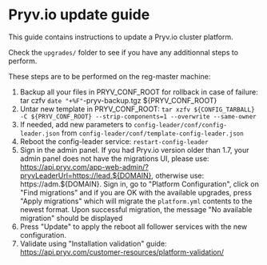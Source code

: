 # Pryv.io update guide

This guide contains instructions to update a Pryv.io cluster platform.

Check the `upgrades/` folder to see if you have any additionnal steps to perform.

These steps are to be performed on the reg-master machine:

1. Backup all your files in PRYV_CONF_ROOT for rollback in case of failure: tar czfv `date "+%F"`-pryv-backup.tgz ${PRYV_CONF_ROOT}  
2. Untar new template in PRYV_CONF_ROOT: `tar xzfv ${CONFIG_TARBALL} -C ${PRYV_CONF_ROOT} --strip-components=1 --overwrite --same-owner`  
3. If needed, add new parameters to `config-leader/conf/config-leader.json` from `config-leader/conf/template-config-leader.json`  
4. Reboot the config-leader service: `restart-config-leader`  
5. Sign in the admin panel. If you had Pryv.io version older than 1.7, your admin panel does not have the migrations UI, please use: https://api.pryv.com/app-web-admin/?pryvLeaderUrl=https://lead.${DOMAIN}, otherwise use: https://adm.${DOMAIN}. Sign in, go to "Platform Configuration", click on "Find migrations" and if you are OK with the available upgrades, press "Apply migrations" which will migrate the `platform.yml` contents to the newest format.
Upon successful migration, the message "No available migration" should be displayed  
6. Press "Update" to apply the reboot all follower services with the new configuration.  
7. Validate using "Installation validation" guide: https://api.pryv.com/customer-resources/platform-validation/  
